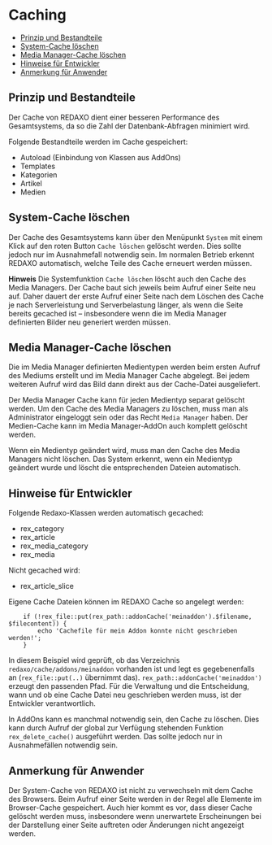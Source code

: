 # Caching
- [Prinzip und Bestandteile](#prinzip)
- [System-Cache löschen](#system-cache)
- [Media Manager-Cache löschen](#media-manager-cache)
- [Hinweise für Entwickler](#hinweise)
- [Anmerkung für Anwender](#anmerkung)

<a name="prinzip"></a>
## Prinzip und Bestandteile
Der Cache von REDAXO dient einer besseren Performance des Gesamtsystems, da so die Zahl der Datenbank-Abfragen minimiert wird.

Folgende Bestandteile werden im Cache gespeichert:

- Autoload (Einbindung von Klassen aus AddOns)
- Templates
- Kategorien
- Artikel
- Medien

<a name="system-cache"></a>
## System-Cache löschen

Der Cache des Gesamtsystems kann über den Menüpunkt `System` mit einem Klick auf den roten Button `Cache löschen` gelöscht werden. Dies sollte jedoch nur im Ausnahmefall notwendig sein. Im normalen Betrieb erkennt REDAXO automatisch, welche Teile des Cache erneuert werden müssen.

**Hinweis** Die Systemfunktion `Cache löschen` löscht auch den Cache des Media Managers. Der Cache baut sich jeweils beim Aufruf einer Seite neu auf. Daher dauert der erste Aufruf einer Seite nach dem Löschen des Cache je nach Serverleistung und Serverbelastung länger, als wenn die Seite bereits gecached ist – insbesondere wenn die im Media Manager definierten Bilder neu generiert werden müssen.

<a name="media-manager-cache"></a>
## Media Manager-Cache löschen

Die im Media Manager definierten Medientypen werden beim ersten Aufruf des Mediums erstellt und im Media Manager Cache abgelegt. Bei jedem weiteren Aufruf wird das Bild dann direkt aus der Cache-Datei ausgeliefert.

Der Media Manager Cache kann für jeden Medientyp separat gelöscht werden. Um den Cache des Media Managers zu löschen, muss man als Administrator eingeloggt sein oder das Recht `Media Manager` haben.
Der Medien-Cache kann im Media Manager-AddOn auch komplett gelöscht werden.

Wenn ein Medientyp geändert wird, muss man den Cache des Media Managers nicht löschen. Das System erkennt, wenn ein Medientyp geändert wurde und löscht die entsprechenden Dateien automatisch.

<a name="hinweise"></a>
## Hinweise für Entwickler

Folgende Redaxo-Klassen werden automatisch gecached:

- rex_category
- rex_article
- rex_media_category
- rex_media

Nicht gecached wird:

- rex_article_slice

Eigene Cache Dateien können im REDAXO Cache so angelegt werden:

```
    if (!rex_file::put(rex_path::addonCache('meinaddon').$filename, $filecontent)) {
        echo 'Cachefile für mein Addon konnte nicht geschrieben werden!';
    }
``` 

In diesem Beispiel wird geprüft, ob das Verzeichnis `redaxo/cache/addons/meinaddon` vorhanden ist und legt es gegebenenfalls an (`rex_file::put(..)` übernimmt das). `rex_path::addonCache('meinaddon')` erzeugt den passenden Pfad. Für die Verwaltung und die Entscheidung, wann und ob eine Cache Datei neu geschrieben werden muss, ist der Entwickler verantwortlich.

In AddOns kann es manchmal notwendig sein, den Cache zu löschen. Dies kann durch Aufruf der global zur Verfügung stehenden Funktion `rex_delete_cache()` ausgeführt werden. Das sollte jedoch nur in Ausnahmefällen notwendig sein.

<a name="anmerkung"></a>
## Anmerkung für Anwender

Der System-Cache von REDAXO ist nicht zu verwechseln mit dem Cache des Browsers. Beim Aufruf einer Seite werden in der Regel alle Elemente im Browser-Cache gespeichert. Auch hier kommt es vor, dass dieser Cache gelöscht werden muss, insbesondere wenn unerwartete Erscheinungen bei der Darstellung einer Seite auftreten oder Änderungen nicht angezeigt werden.

